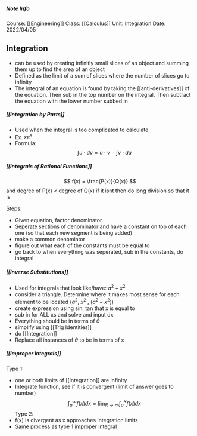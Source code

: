 ##### Note Info
Course: [[Engineering]]
Class: [[Calculus]]
Unit: Integration
Date: 2022/04/05

## Integration
- can be used by creating infinitly small slices of an object and summing them up to find the area of an object
- Defined as the limit of a sum of slices where the number of slices go to infinity
- The integral of an equation is found by taking the [[anti-derivatives]] of the equation. Then sub in the top number on the integral. Then subtract the equation with the lower number subbed in

##### [[Integration by Parts]]
- Used when the integral is too complicated to calculate
- Ex. $xe^x$
- Formula:
$$ \int u\cdot dv = u\cdot v - \int v\cdot du $$
##### [[Integrals of Rational Functions]]
$$ f(x) = \frac{P(x)}{Q(x)} $$
and degree of P(x) < degree of Q(x)
if it isnt then do long division so that it is

Steps:
- Given equation, factor denominator
- Seperate sections of denominator and have a constant on top of each one (so that each new segment is being added)
- make a common denomiator
- figure out what each of the constants must be equal to
- go back to when everything was seperated, sub in the constants, do integral

##### [[Inverse Substitutions]]
- Used for integrals that look like/have: $a^2 + x^2$
- consider a triangle. Determine where it makes most sense for each element to be located ($a^2$,  $x^2$ , ($a^2-x^2$))
- create expression using sin, tan that x is equal to
- sub in for ALL xs and solve and input dx
- Everything should be in terms of $\theta$ 
- simplify using [[Trig Identities]]
- do [[Integration]]
- Replace all instances of $\theta$ to be in terms of x

##### [[Improper Integrals]]
Type 1:
- one or both limits of [[Integration]] are infinity
- Integrate function, see if it is convergent (limit of answer goes to number)
$$ \int_a^\infty f(x)dx = \lim_{R\to\infty}\int_a^R f(x)dx $$
Type 2:
- f(x) is divergent as x approaches integration limits
- Same process as type 1 improper integral

